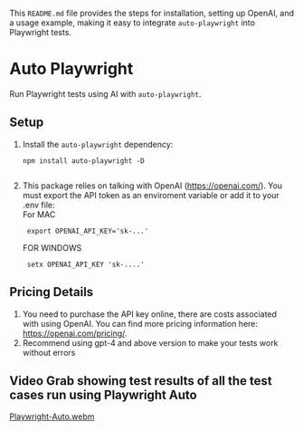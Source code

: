 This `README.md` file provides the steps for installation, setting up OpenAI, and a usage example, making it easy to integrate `auto-playwright` into Playwright tests.

# Auto Playwright

Run Playwright tests using AI with `auto-playwright`.

## Setup

1. Install the `auto-playwright` dependency: </br>
   ```
   npm install auto-playwright -D
  
2. This package relies on talking with OpenAI (https://openai.com/). You must export the API token as an enviroment variable or add it to your .env file: </br>
   For MAC
   ```
    export OPENAI_API_KEY='sk-...'
   ```
   FOR WINDOWS
   ```
    setx OPENAI_API_KEY 'sk-....'
   ```

## Pricing Details
1. You need to purchase the API key online, there are costs associated with using OpenAI. You can find more pricing information here: https://openai.com/pricing/.
2. Recommend using gpt-4 and above version to make your tests work without errors 

## Video Grab showing test results of all the test cases run using Playwright Auto

[Playwright-Auto.webm](https://github.com/user-attachments/assets/c52df977-7ff6-440e-9f5c-27881e136525)
